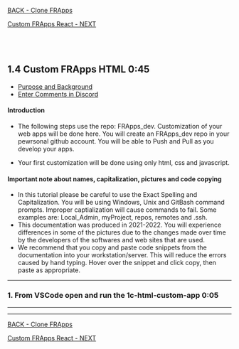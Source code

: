 <!-- ------------------------------------------------------------------------- -->

<div class="page-back">

[BACK - Clone FRApps](/Setup/fr0103_Clone-FR-Apps.md)
</div><div class="page-next">

[Custom FRApps React - NEXT](/Setup/fr0105_Custom-FR-Apps-React.md)
</div><div style="margin-top:35px">&nbsp;</div> 
 
<!-- ------------------------------------------------------------------------- -->

## 1.4 Custom FRApps HTML 0:45 <!-- {docsify-ignore} -->
- [Purpose and Background](../Setup/purposes/pfr0104_Custom-FR-Apps-HTML.md)
- [Enter Comments in Discord](https://discord.com/channels/928752444316483585/931216956827250709)

#### Introduction  
- The following steps use the repo: FRApps_dev. Customization of your web apps will be done here. You will create an FRApps_dev repo in your pewrsonal github account. You will be able to Push and Pull as you develop your apps.

- Your first customization will be done using only html, css and javascript. 

#### Important note about names, capitalization, pictures and code copying
- In this tutorial please be careful to use the Exact Spelling and Capitalization. You will be using Windows, Unix and GitBash command prompts. Improper captialization will cause commands to fail. Some examples are: Local_Admin, myProject, repos, remotes and .ssh.
- This documentation was produced in 2021-2022. You will experience differences in some of the pictures due to the changes made over time by the developers of the softwares and web sites that are used.
- We recommend that you copy and paste code snippets from the documentation into your workstation/server. This will reduce the errors caused by hand typing.
Hover over the snippet and click copy, then paste as appropriate.


----


### 1. From VSCode open and run the 1c-html-custom-app 0:05
----


----



<!-- ------------------------------------------------------------------------- -->

<div class="page-back">

[BACK - Clone FRApps](/Setup/fr0103_Clone-FR-Apps.md)
</div><div class="page-next">

[Custom FRApps React - NEXT](/Setup/fr0105_Custom-FR-Apps-React.md)
</div>


